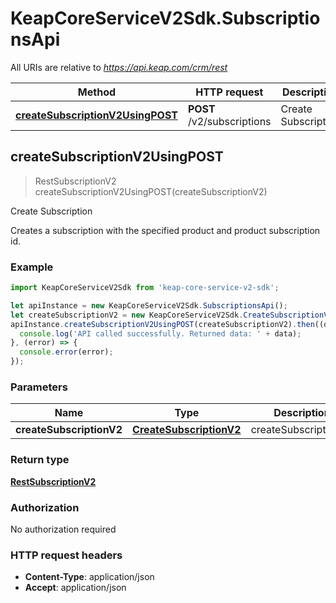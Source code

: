 # KeapCoreServiceV2Sdk.SubscriptionsApi

All URIs are relative to *https://api.keap.com/crm/rest*

Method | HTTP request | Description
------------- | ------------- | -------------
[**createSubscriptionV2UsingPOST**](SubscriptionsApi.md#createSubscriptionV2UsingPOST) | **POST** /v2/subscriptions | Create Subscription



## createSubscriptionV2UsingPOST

> RestSubscriptionV2 createSubscriptionV2UsingPOST(createSubscriptionV2)

Create Subscription

Creates a subscription with the specified product and product subscription id.

### Example

```javascript
import KeapCoreServiceV2Sdk from 'keap-core-service-v2-sdk';

let apiInstance = new KeapCoreServiceV2Sdk.SubscriptionsApi();
let createSubscriptionV2 = new KeapCoreServiceV2Sdk.CreateSubscriptionV2(); // CreateSubscriptionV2 | createSubscriptionV2
apiInstance.createSubscriptionV2UsingPOST(createSubscriptionV2).then((data) => {
  console.log('API called successfully. Returned data: ' + data);
}, (error) => {
  console.error(error);
});

```

### Parameters


Name | Type | Description  | Notes
------------- | ------------- | ------------- | -------------
 **createSubscriptionV2** | [**CreateSubscriptionV2**](CreateSubscriptionV2.md)| createSubscriptionV2 | 

### Return type

[**RestSubscriptionV2**](RestSubscriptionV2.md)

### Authorization

No authorization required

### HTTP request headers

- **Content-Type**: application/json
- **Accept**: application/json

